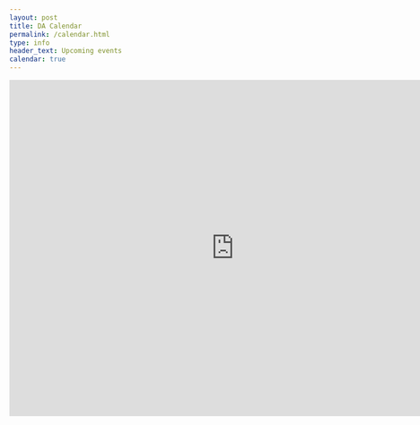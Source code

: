 ```yaml
---
layout: post
title: DA Calendar
permalink: /calendar.html
type: info
header_text: Upcoming events
calendar: true
---
```


<iframe src="https://calendar.google.com/calendar/embed?height=600&amp;wkst=1&amp;bgcolor=%23FFFFFF&amp;ctz=Europe%2FMadrid" style="border-width:0" width="800" height="600" frameborder="0" scrolling="no"></iframe>
